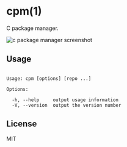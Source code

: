 
# cpm(1)

  C package manager.

  ![c package manager screenshot](http://f.cl.ly/items/3D3G0G2P3I3I0O0H1W16/cpm.png)

## Usage

```

Usage: cpm [options] [repo ...]

Options:

  -h, --help     output usage information
  -V, --version  output the version number

```

## License 

  MIT
